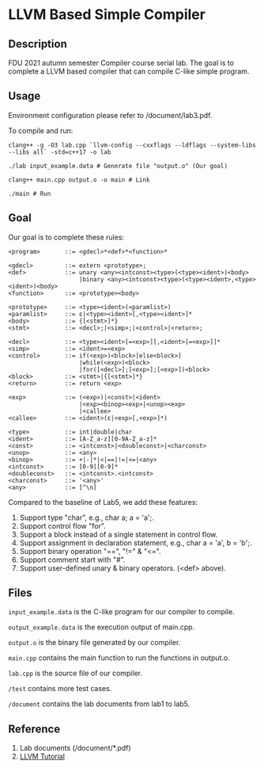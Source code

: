 # LLVM Based Simple Compiler

## Description
FDU 2021 autumn semester Compiler course serial lab. The goal is to complete a LLVM based compiler that can compile C-like simple program.

## Usage
Environment configuration please refer to /document/lab3.pdf.

To compile and run:

```shell
clang++ -g -O3 lab.cpp `llvm-config --cxxflags --ldflags --system-libs --libs all` -std=c++17 -o lab

./lab input_example.data # Generate file "output.o" (Our goal)

clang++ main.cpp output.o -o main # Link

./main # Run
```

## Goal

Our goal is to complete these rules:

```
<program>		::= <gdecl>*<def>*<function>*

<gdecl> 		::= extern <prototype>;
<def>			::= unary <any><intconst><type>(<type><ident>)<body>
					|binary <any><intconst><type>(<type><ident>,<type><ident>)<body>
<function> 		::= <prototype><body>

<prototype> 	::= <type><ident>(<paramlist>)
<paramlist> 	::= ε|<type><ident>[,<type><ident>]*
<body>			::= {[<stmt>]*}
<stmt>			::= <decl>;|<simp>;|<control>|<return>;

<decl>			::= <type><ident>[=<exp>][,<ident>[=<exp>]]*
<simp>			::= <ident>=<exp>
<control>		::= if(<exp>)<block>[else<block>]
					|while(<exp>)<block>
					|for([<decl>];[<exp>];[<exp>])<block>
<block>			::= <stmt>|{[<stmt>]*}
<return>		::= return <exp>

<exp>			::= (<exp>)|<const>|<ident>
					|<exp><binop><exp>|<unop><exp>
					|<callee>
<callee>		::= <ident>(ε|<exp>[,<exp>]*)

<type>			::= int|double|char
<ident>			::= [A-Z_a-z][0-9A-Z_a-z]*
<const>			::= <intconst>|<doubleconst>|<charconst>
<unop>			::= <any>
<binop>			::= +|-|*|<|==|!=|<=|<any>
<intconst>		::= [0-9][0-9]*
<doubleconst>	::=	<intconst>.<intconst>
<charconst>		::= '<any>'
<any>			::= [^\n]
```

Compared to the baseline of Lab5, we add these features:

1. Support type "char", e.g., char a; a = 'a';.
2. Support control flow "for".
3. Support a block instead of a single statement in control flow.
4. Support assignment in declaration statement, e.g., char a = 'a', b = 'b';.
5. Support binary operation "==", "!=" & "<=".
6. Support comment start with "#".
7. Support user-defined unary & binary operators. (\<def\> above).


## Files

`input_example.data` is the C-like program for our compiler to compile.

`output_example.data` is the execution output of main.cpp.

`output.o` is the binary file generated by our compiler.

`main.cpp` contains the main function to run the functions in output.o.

`lab.cpp` is the source file of our compiler.

`/test` contains more test cases.

`/document` contains the lab documents from lab1 to lab5.

## Reference
1. Lab documents (/document/*.pdf)
2. [LLVM Tutorial](https://llvm.org/docs/tutorial/index.html)